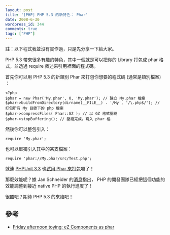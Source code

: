 ```yaml
---
layout: post
title: '[PHP] PHP 5.3 的新特色： Phar'
date: 2008-6-30
wordpress_id: 344
comments: true
tags: ["PHP"]
---
```


註：以下程式我並沒有實作過，只是先分享一下給大家。

PHP 5.3 帶來很多有趣的特色，其中一個就是可以把你的 Library 打包成 phar 格式，並透過 require 敘述來引用裡面的程式碼。

<!--more-->

首先你可以用 PHP 5.3 的新類別 Phar 來打包你想要的程式碼 (通常是類別檔案) ：

```
<?php
$phar = new Phar('My.phar', 0, 'My.phar'); // 建立 My.phar 檔案
$phar->buildFromDirectory(dirname(__FILE__) . '/My', '/\.php$/'); // 打包所有 My 目錄下的 php 檔案
$phar->compressFiles( Phar::GZ ); // 以 GZ 格式壓縮
$phar->stopBuffering(); // 壓縮完成，寫入 phar 檔

```

然後你可以整包引入：

```
require 'My.phar';

```

也可以單獨引入其中的某支檔案：

```
require 'phar://My.phar/src/Test.php';

```

就連 [PHPUnit 3.3](http://www.phpunit.de/) 也[試用 Phar 來打包](http://sebastian-bergmann.de/archives/799-Phar.html)囉了！

那麼效能呢？據 Jan Schneider 的[消息](http://blog.stuartherbert.com/php/2008/06/29/where-are-the-benchmarks-for-phar/)指出， PHP 的開發團隊已經把這個功能的效能調整到接近 native PHP 的執行進度了！

很酷吧？期待 PHP 5.3 的來臨吧！

## 參考

* [Friday afternoon toying: eZ Components as phar](http://derickrethans.nl/friday_afternoon_toying_ez_components_as_phar.php)

